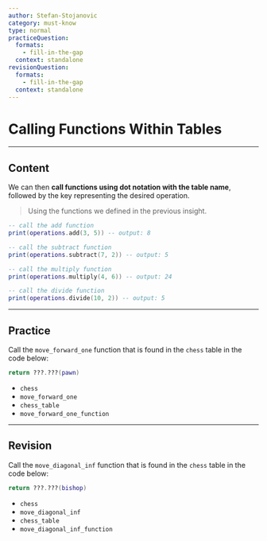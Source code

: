 ```yaml
---
author: Stefan-Stojanovic
category: must-know
type: normal
practiceQuestion:
  formats:
    - fill-in-the-gap
  context: standalone
revisionQuestion:
  formats:
    - fill-in-the-gap
  context: standalone
---
```


# Calling Functions Within Tables

---
## Content

We can then **call functions using dot notation with the table name**, followed by the key representing the desired operation.

> Using the functions we defined in the previous insight.

```lua
-- call the add function
print(operations.add(3, 5)) -- output: 8

-- call the subtract function
print(operations.subtract(7, 2)) -- output: 5

-- call the multiply function
print(operations.multiply(4, 6)) -- output: 24

-- call the divide function
print(operations.divide(10, 2)) -- output: 5
```

---

## Practice

Call the `move_forward_one` function that is found in the `chess` table in the code below:

```lua
return ???.???(pawn)
```

- `chess`
- `move_forward_one`
- `chess_table`
- `move_forward_one_function`

---

## Revision

Call the `move_diagonal_inf` function that is found in the `chess` table in the code below:

```lua
return ???.???(bishop)
```

- `chess`
- `move_diagonal_inf`
- `chess_table`
- `move_diagonal_inf_function`